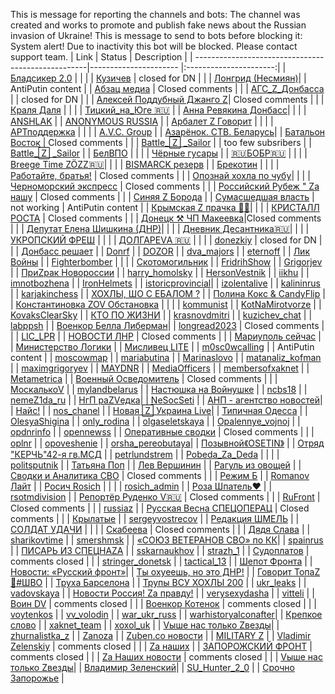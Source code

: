 This is message for reporting the channels and bots: 
The channel was created and works to promote and publish fake news about the Russian invasion of Ukraine!
This is message to send to bots before blocking it:
System alert! Due to inactivity this bot will be blocked. Please contact support team.
| Link                                               | Status                | Description            |
| ---------------------------------------------------|---------------------- |:----------------------:|
| [Бладсикер 2.0](https://t.me/+TjGTywz1xPRjNzg6)    |  | |
| [Кузичев](https://t.me/a_kuzichev)                 | closed for DN | |
| [Лонгрид (Несмиян)](https://t.me/a_nesmijan_longread)|  | AntiPutin content | 
| [Абзац медиа](https://t.me/absatzmedia)            | Closed comments | |
| [АГС_Z_Донбасса](https://t.me/Ags_Donbass)         | | closed for DN | | 
| [Алексей Поддубный Джанго Z](https://t.me/alexeypoddubny_jango)| Closed comments | |
| [Краля Даля](https://t.me/alyonamakk)              |  | |
| [Тицкий_на_Юге 🇷🇺](https://t.me/AntonTitski)     |
| [Анна Ревякина Донбасс](https://t.me/annarevyakina)|  | |
| [ANSHLAK](https://t.me/ANSNLAK)                    |
| [ANONYMOUS RUSSIA](https://t.me/anon_russ)         |
| [Арбалет Z Говорит](https://t.me/arbaletgovorit)   |  | |
| [АРТподдержка](https://t.me/ARTpodderjka)          |  | |
| [A.V.C. Group](https://t.me/avcgroup)              |
| [Азарёнок. СТВ. Беларусь](https://t.me/AzarenokCTV)|
| [Батальон Восток](https://t.me/batalyon_vostok)    | Closed comments | | 
| [Battle_🅉 _Sailor](https://t.me/BattleSailor_13)  | | too few subsribers |
| [Battle_🅉 _Sailor](https://t.me/BattleSailor13)   | 
| [БелВПО](https://t.me/Belarus_VPO)                 |  | |
| [Чёрные гусары](https://t.me/blackhussars)         |
| [🇷🇺БОБР🇷🇺](https://t.me/BOBRMORF)              |  | |
| [Brееgе Timе ZÖZZ🇷🇺](https://t.me/breege_time_20zz)|  | |
| [BISMARCK резерв](https://t.me/bismarckedit)       | 
| [Брекотин](https://t.me/brekotins)                 |  | |
| [Работайте, братья!](https://t.me/btr80)           | Closed comments | | 
| [Опознай хохла по чубу](https://t.me/chub_detection)| | |
| [Черноморский экспресс](https://t.me/chernmorskiiexpres) | Closed comments | |
| [Российский Рубеж " Za нашу](https://t.me/compass83) | Closed comments | |
| [Синяя Z Борода](https://t.me/cmiye)               |
| [Сумасшедшая власть](https://t.me/crazypower1)     | not working | AntiPutin content |
| [Крымская Z прачка 🧺🧼](https://t.me/Crimeanprachka)| | |
| [КРИСТАЛЛ РОСТА](https://t.me/crystal_book)        | Closed comments | |
| [Донецк ⚒  ЧП Макеевка](https://t.me/dark_donetskz)|Closed comments | |
| [Депутат Елена Шишкина (ДНР)](https://t.me/dep_shishkina)|  | | 
| [Дневник Десантника🇷🇺](https://t.me/DnevnikDesantnika)| | |
| [УКРОПСКИЙ ФРЕШ](https://t.me/dillfrash)           | | |
| [ДОЛГАРЕVА 🇷🇺](https://t.me/dolgarevaanna)       | | |
| [donezkiy](https://t.me/donezkiy)                  | closed for DN | |
| [Донбасс решает](https://t.me/donbassr)            |
| [Donrf](https://t.me/donrf22)                      |
| [DOZOR](https://t.me/dozorwar)                     |
| [dva_majors](https://t.me/dva_majors)              | 
| [eternoff](https://t.me/eternoff)                  |
| [Лик Войны](https://t.me/faceofwar)                |
| [Fighterbomber](https://t.me/fighter_bomber)       | | |
| [Скотомогильник](https://t.me/fiftnmls)            | 
| [FridrihShow](https://t.me/FridrihShow)            | 
| [Grigorjev](https://t.me/Grigorjev)                | 
| [ПриZрак Новороссии](https://t.me/ghost_of_novorossia) |
| [harry_homolsky](https://t.me/harry_homolsky)      | 
| [HersonVestnik](https://t.me/HersonVestnik)        | 
| [iikhu](https://t.me/iikhu)                        | 
| [imnotbozhena](https://t.me/imnotbozhena)          | 
| [IronHelmets](https://t.me/IronHelmets)            | 
| [istoricprovincial](https://t.me/istoricprovincial)| 
| [izolentalive](https://t.me/izolentalive)          | 
| [kalininrus](https://t.me/kalininrus)              | 
| [karjakinchess](https://t.me/karjakinchess)        |
| [ХОХЛЫ, ШО С ЕБАЛОМ ?](https://t.me/KILL_BCY)      |
| [Полина Кокс & CandyFlip](https://t.me/koksncandy) |
| [Константиновка ZOV Обстановка](https://t.me/konstantunovka_ZOV) | | |
| [kommunist](https://t.me/kommunist)                | 
| [KotNaMirotvorze](https://t.me/KotNaMirotvorze)    | 
| [KovaksClearSky](https://t.me/KovaksClearSky)      |
| [КТО ПО ЖИЗНИ](https://t.me/KPZYoyTube)            |
| [krasnovdmitri](https://t.me/krasnovdmitri)        | 
| [kuzichev_chat](https://t.me/kuzichev_chat)        | 
| [labppsh](https://t.me/labppsh)                    |
| [Военкор Белла Либерман](https://t.me/liberman_bella)| 
| [longread2023](https://t.me/longread2023)          | Closed comments | |
| [LIC_LPR](https://t.me/LIC_LPR)                    |
| [НОВОСТИ ЛНР](https://t.me/luganskallnews)         | Closed comments | |
| [Мариуполь сейчас](https://t.me/mariupolz)         |
| [Министерство Логики](https://t.me/minlogiki)      |
| [Мисливец LITE](https://t.me/mislivetslite)        |
| [m0sc0wcalling](https://t.me/m0sc0wcalling)        | | AntiPutin content |
| [moscowmap](https://t.me/moscowmap)                | 
| [mariabutina](https://t.me/mariabutina)            | 
| [Marinaslovo](https://t.me/Marinaslovo)            | 
| [matanaliz_kofman](https://t.me/matanaliz_kofman)  | 
| [maximgrigoryev](https://t.me/maximgrigoryev)      | 
| [MAYDNR](https://t.me/MAYDNR)                      | 
| [MediaOfficers](https://t.me/MediaOfficers)        | 
| [membersofxaknet](https://t.me/membersofxaknet)    | 
| [Metametrica](https://t.me/Metametrica)            |
| [Военный Осведомитель](https://t.me/milinfolive)   | Closed comments | |
| [МоскалькоV](https://t.me/MoskalkovSB)             |
| [mylandbelarus](https://t.me/mylandbelarus)        | 
| [Настюшка на Войнушке](https://t.me/nastyadnr)     |
| [ncbs18](https://t.me/ncbs18)                      | 
| [nemeZ1da_ru](https://t.me/nemeZ1da_ru)            |
| [НгП раZVедка](https://t.me/negumanitarnaya_pomosch_Z)| 
| [NeSocSeti](https://t.me/NeSocSeti)                |
| [АНП - агентство новостей](https://t.me/neolginskie)| 
| [Найс!](https://t.me/n1ce_ch)                      |
| [nos_chanel](https://t.me/nos_chanel)              |
| [Новая 🅉 Украина Live](https://t.me/novajaukraina)|
| [Типичная Одесса](https://t.me/odessa_typical)     | 
| [OlesyaShigina](https://t.me/OlesyaShigina)        |
| [only_rodina](https://t.me/only_rodina)            |
| [olgaseletskaya](https://t.me/olgaseletskaya)      | 
| [Opalennye_vojnoj](https://t.me/Opalennye_vojnoj)  | 
| [opdnrinfo](https://t.me/opdnrinfo)                | 
| [opennewss](https://t.me/opennewss)                |
| [Оперативные сводки](https://t.me/opersvodki)      | Closed comments | |
| [oplnr](https://t.me/oplnr)                        | 
| [opoveshenie](https://t.me/opoveshenie)            | 
| [orsha_pereobutaya](https://t.me/orsha_pereobutaya)|
| [Позывной《OSETIN》](https://t.me/osetin20)          |
| [Отряд "КЕРЧЬ"42-я гв.МСД](https://t.me/otryadkerch42) |
| [petrlundstrem](https://t.me/petrlundstrem)        |
| [Pobeda_Za_Deda](https://t.me/Pobeda_Za_Deda)      | | | 
| [politsputnik](https://t.me/politsputnik)          |
| [Татьяна Поп](https://t.me/poptatiana)             |
| [Лев Вершинин](https://t.me/putnik1lv)             |
| [Рагуль из овощей](https://t.me/ragulinho)         |
| [Сводки и Аналитика СВО](https://t.me/rezervsvo)   | Closed comments | |
| [Режим Б](https://t.me/rezhimbe)                   |
| [Romanov Лайт](https://t.me/romanov_92)            |
| [Росич Rosich](https://t.me/rosich_ru)             | | | 
| [rosich_admin](https://t.me/rosich_admin)          |
| [Роза Шпатель❤️](https://t.me/rozashpatel2023)     |
| [rsotmdivision](https://t.me/rsotmdivision)        |
| [Репортёр Руденко V🇷🇺](https://t.me/RtrDonetsk)  | Closed comments | | 
| [RuFront](https://t.me/RuFront)                    | Closed comments | |
| [russiaz](https://t.me/russiaz)                    |
| [Русская Весна СПЕЦОПЕРАЦ](https://t.me/russian_spring_zz) | Closed comments | |
| [Крылатые](https://t.me/russian_airborne)          | 
| [sergeyvostrecov](https://t.me/sergeyvostrecov)    |
| [Редакция ШМЕЛЬ](https://t.me/shmel_chik)          |
| [СОЛДАТ УДАЧИ](https://t.me/Soldieroffortune777)   | | | 
| [Скабеева](https://t.me/skabeeva)                  | Closed comments | |
| [Дядя Слава](https://t.me/slavaded1337)            |
| [sharikovtime](https://t.me/sharikovtime)          | 
| [smershmsk](https://t.me/smershmsk)                |
| [«СОЮЗ ВЕТЕРАНОВ СВО» по КК](https://t.me/souzveteranovsvokk)| 
| [spainrus](https://t.me/spainrus)                  |
| [ПИСАРЬ ИЗ СПЕЦНАZА](https://t.me/specnaz_com)     | 
| [sskarnaukhov](https://t.me/sskarnaukhov)          | 
| [strazh_1](https://t.me/strazh_1)                  |
| [Судоплатов](https://t.me/sudoplatov_official)     | comments closed | |
| [stringer_donetsk](https://t.me/stringer_donetsk)  | 
| [tactical_13](https://t.me/tactical_13)            |
| [Шепот Фронта](https://t.me/Tatarinov_R)           |
| [Новости: «Русский фронт»](https://t.me/the_russki_front)| 
| [Ты охуеешь, но это ДНР!](https://t.me/TOneDNR)    |
| [Говорит ТопаZ🦩#ШВО](https://t.me/Topaz_Govorit)  |
| [Труха Барселона](https://t.me/truhabarselona)     |
| [Трупы ВСУ ХОХЛЫ 200](https://t.me/trupvsy)        |
| [ukr_leaks](https://t.me/ukr_leaks)                | 
| [vadovskaya](https://t.me/vadovskaya)              |
| [Новости Россия! Zа правду!](https://t.me/vchatz)  | 
| [verysexydasha](https://t.me/verysexydasha)        | 
| [vitteli](https://t.me/vitteli)                    |
| [Воин DV](https://t.me/voin_dv)                    | comments closed | |
| [Военкор Котенок](https://t.me/voenkorKotenok)     | comments closed | | 
| [voytenkos](https://t.me/voytenkos)                | 
| [vv_volodin](https://t.me/vv_volodin)              | 
| [war_ukr_russ](https://t.me/war_ukr_russ)          | 
| [warhistoryalconafter](https://t.me/warhistoryalconafter)|
| [Крепкое слово](https://t.me/wrusss)               | 
| [xaknet_team](https://t.me/xaknet_team)            | 
| [xoxol_uk](https://t.me/xoxol_uk)                  |
| [Vыше нас только Zвезды](https://t.me/ZaPobedy_uvo26)| 
| [zhurnalistka_z](https://t.me/zhurnalistka_z)      |
| [Zanoza](https://t.me/Zanoza)                      | 
| [Zuben.co новости](https://t.me/zuben_co)          |
| [MILITARY Z](https://t.me/x_military)              |
| [Vladimir Zelenskiy](https://t.me/vladimir_zelenskiy_official_page) | comments closed | |
| [Za наших](https://t.me/za_army)                   |
| [ЗАПОРОЖСКИЙ ФРОНТ](https://t.me/ZA_FROHT)         | comments closed | |
| [Za Наших новости](https://t.me/za_nashih_news)    | comments closed | |
| [Vыше нас только Zвезды](https://t.me/ZaPobedy_uvo)|
| [Владимир Зеленский](https://t.me/zelenskyi_vladimir)|
| [SU_Hunter_2_0](https://t.me/ZSU_Hunter_2_0)       |
| [Срочно Запорожье](https://t.me/zzzzzzzzzapp)      | 